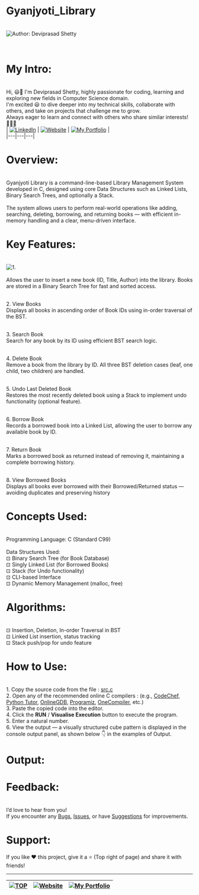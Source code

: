 # Gyanjyoti_Library 

<br> ![Author: Deviprasad Shetty](https://img.shields.io/badge/Author-💫_Deviprasad%20Shetty-000000?style=for-the-badge&labelColor=white)

<br> 

# My Intro:
<br> Hi, 😃👋 I'm Deviprasad Shetty, highly passionate for coding, learning and exploring new fields in Computer Science domain. 
<br> I'm excited 😃 to dive deeper into my technical skills, collaborate with others, and take on projects that challenge me to grow. 
<br> Always eager to learn and connect with others who share similar interests! 🤗🧑‍💻
<br> 
| [![LinkedIn](https://img.shields.io/badge/LinkedIn-%230077B5?style=for-the-badge&logo=LinkedIn&logoColor=white)](https://linkedin.com/in/deviprasad-shetty-4bba49313) | [![Website](https://img.shields.io/badge/Website-indigo?style=for-the-badge&logo=About.me&logoColor=white)](https://yourwebsite.com/) | [![My Portfolio](https://img.shields.io/badge/My_Portfolio-000?style=for-the-badge&logo=GitHub&logoColor=white)](https://github.com/DeviprasadShetty9833/My_Portfolio)  |                      
|---|---|---|


# Overview:

<br> Gyanjyoti Library is a command-line-based Library Management System developed in C, designed using core Data Structures such as Linked Lists, Binary Search Trees, and optionally a Stack.
<br> 
<br> The system allows users to perform real-world operations like adding, searching, deleting, borrowing, and returning books — with efficient in-memory handling and a clear, menu-driven interface.
<br> 

# Key Features:

<br> ![1.](https://img.shields.io/badge/_1._-Add_Book-000080?style=for-the-badge&labelColor=white)   
<br> Allows the user to insert a new book (ID, Title, Author) into the library. Books are stored in a Binary Search Tree for fast and sorted access.
<br> 

<br> 2. View Books
<br> Displays all books in ascending order of Book IDs using in-order traversal of the BST.
<br> 

<br> 3. Search Book
<br> Search for any book by its ID using efficient BST search logic.
<br> 

<br> 4. Delete Book
<br> Remove a book from the library by ID. All three BST deletion cases (leaf, one child, two children) are handled.
<br> 

<br> 5. Undo Last Deleted Book
<br> Restores the most recently deleted book using a Stack to implement undo functionality (optional feature).
<br> 

<br> 6. Borrow Book
<br> Records a borrowed book into a Linked List, allowing the user to borrow any available book by ID.
<br> 

<br> 7. Return Book
<br> Marks a borrowed book as returned instead of removing it, maintaining a complete borrowing history.
<br> 

<br> 8. View Borrowed Books
<br> Displays all books ever borrowed with their Borrowed/Returned status — avoiding duplicates and preserving history
<br> 

# Concepts Used:

<br> Programming Language: C (Standard C99)
<br> 
<br> Data Structures Used:
<br> ⊡⁠ Binary Search Tree (for Book Database)
<br> ⊡⁠ Singly Linked List (for Borrowed Books)
<br> ⊡⁠ Stack (for Undo functionality)
<br> ⊡⁠ CLI-based Interface
<br> ⊡⁠ Dynamic Memory Management (malloc, free)
<br> 

# Algorithms:

<br> ⊡⁠ Insertion, Deletion, In-order Traversal in BST
<br> ⊡⁠ Linked List insertion, status tracking
<br> ⊡⁠ Stack push/pop for undo feature
<br> 

# How to Use:

<br> 1. Copy the source code from the file : [src.c]() 
<br> 2. Open any of the recommended online C compilers : (e.g., [CodeChef](https://www.codechef.com/c-online-compiler), [Python Tutor](https://pythontutor.com/c.html#mode=edit), [OnlineGDB](https://www.onlinegdb.com/online_c_compiler), [Programiz](https://www.programiz.com/c-programming/online-compiler/), [OneCompiler](https://onecompiler.com/c), etc.)
<br> 3. Paste the copied code into the editor.
<br> 4. Click the **RUN** / **Visualise Execution** button to execute the program.
<br> 5. Enter a natural number.
<br> 6. View the output — a visually structured cube pattern is displayed in the console output panel, as shown below 👇 in the examples of Output.
   

# Output:

# Feedback:
<br> I’d love to hear from you!
<br> If you encounter any [Bugs](https://github.com/DeviprasadShetty9833/Library_Management_System/blob/main/Issue_Template/Bug_report.md), [Issues](https://github.com/DeviprasadShetty9833/Library_Management_System/issues), or have [Suggestions](https://github.com/DeviprasadShetty9833/Library_Management_System/blob/main/Issue_Template/Features_report.md) for improvements.

# Support:
If you like ❤️ this project, give it a ⭐ (Top right of page) and share it with friends!

---

| [![TOP](https://img.shields.io/badge/_🔺_-Navigate_to_TOP_↑_-blue?style=for-the-badge&labelColor=white)](#Overview) | [![Website](https://img.shields.io/badge/Back_to-Website-indigo?style=for-the-badge&logo=About.me&logoColor=white)](https://yourwebsite.com/) |[![My Portfolio](https://img.shields.io/badge/Back_to-My_Portfolio-000?style=for-the-badge&logo=GitHub&logoColor=white)](https://github.com/DeviprasadShetty9833/My_Portfolio) |
|---|---|---|



